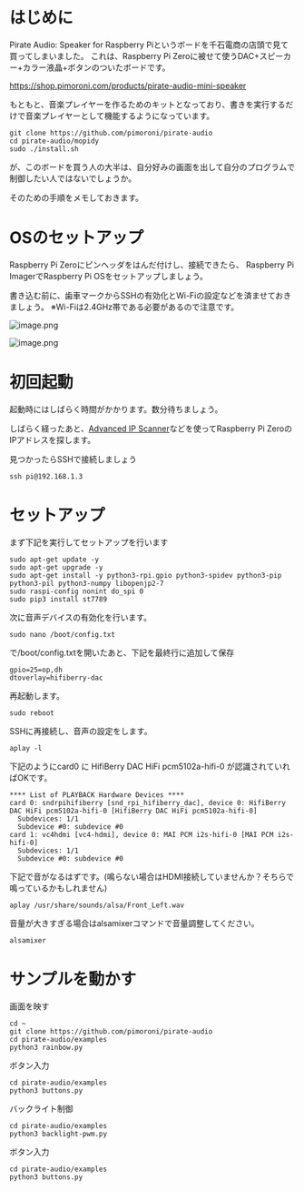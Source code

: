 # はじめに
Pirate Audio: Speaker for Raspberry Piというボードを千石電商の店頭で見て買ってしまいました。
これは、Raspberry Pi Zeroに被せて使うDAC+スピーカー+カラー液晶+ボタンのついたボードです。

https://shop.pimoroni.com/products/pirate-audio-mini-speaker

もともと、音楽プレイヤーを作るためのキットとなっており、書きを実行するだけで音楽プレイヤーとして機能するようになっています。

```
git clone https://github.com/pimoroni/pirate-audio
cd pirate-audio/mopidy
sudo ./install.sh
```

が、このボードを買う人の大半は、自分好みの画面を出して自分のプログラムで制御したい人ではないでしょうか。

そのための手順をメモしておきます。

# OSのセットアップ
Raspberry Pi Zeroにピンヘッダをはんだ付けし、接続できたら、
Raspberry Pi ImagerでRaspberry Pi OSをセットアップしましょう。

書き込む前に、歯車マークからSSHの有効化とWi-Fiの設定などを済ませておきましょう。
※Wi-Fiは2.4GHz帯である必要があるので注意です。

![image.png](https://qiita-image-store.s3.ap-northeast-1.amazonaws.com/0/191114/ab3693cd-9c35-6068-5997-5013e1f52505.png)

![image.png](https://qiita-image-store.s3.ap-northeast-1.amazonaws.com/0/191114/40249439-8d3e-6455-7171-de228a957a75.png)

# 初回起動
起動時にはしばらく時間がかかります。数分待ちましょう。

しばらく経ったあと、[Advanced IP Scanner](https://forest.watch.impress.co.jp/library/software/advipscanner/)などを使ってRaspberry Pi ZeroのIPアドレスを探します。

見つかったらSSHで接続しましょう

```
ssh pi@192.168.1.3
```

# セットアップ

まず下記を実行してセットアップを行います

```
sudo apt-get update -y
sudo apt-get upgrade -y
sudo apt-get install -y python3-rpi.gpio python3-spidev python3-pip python3-pil python3-numpy libopenjp2-7
sudo raspi-config nonint do_spi 0
sudo pip3 install st7789
```

次に音声デバイスの有効化を行います。

```
sudo nano /boot/config.txt
```

で/boot/config.txtを開いたあと、下記を最終行に追加して保存

```
gpio=25=op,dh
dtoverlay=hifiberry-dac
```

再起動します。

```
sudo reboot
```

SSHに再接続し、音声の設定をします。

```
aplay -l
```

下記のようにcard0 に HifiBerry DAC HiFi pcm5102a-hifi-0 が認識されていればOKです。

```
**** List of PLAYBACK Hardware Devices ****
card 0: sndrpihifiberry [snd_rpi_hifiberry_dac], device 0: HifiBerry DAC HiFi pcm5102a-hifi-0 [HifiBerry DAC HiFi pcm5102a-hifi-0]
  Subdevices: 1/1
  Subdevice #0: subdevice #0
card 1: vc4hdmi [vc4-hdmi], device 0: MAI PCM i2s-hifi-0 [MAI PCM i2s-hifi-0]
  Subdevices: 1/1
  Subdevice #0: subdevice #0
```

下記で音がなるはずです。(鳴らない場合はHDMI接続していませんか？そちらで鳴っているかもしれません)

```
aplay /usr/share/sounds/alsa/Front_Left.wav
```

音量が大きすぎる場合はalsamixerコマンドで音量調整してください。

```
alsamixer
```

# サンプルを動かす

画面を映す

```
cd ~
git clone https://github.com/pimoroni/pirate-audio
cd pirate-audio/examples
python3 rainbow.py
```

ボタン入力

```
cd pirate-audio/examples
python3 buttons.py
```

バックライト制御

```
cd pirate-audio/examples
python3 backlight-pwm.py
```

ボタン入力

```
cd pirate-audio/examples
python3 buttons.py
```

